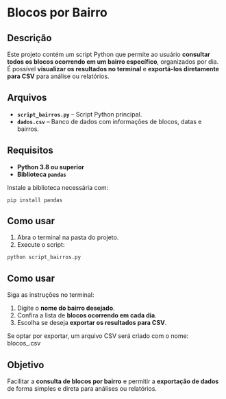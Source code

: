 # **Blocos por Bairro**

## **Descrição**

Este projeto contém um script Python que permite ao usuário **consultar todos os blocos ocorrendo em um bairro específico**, organizados por dia. É possível **visualizar os resultados no terminal** e **exportá-los diretamente para CSV** para análise ou relatórios.

## **Arquivos**

- **`script_bairros.py`** – Script Python principal.  
- **`dados.csv`** – Banco de dados com informações de blocos, datas e bairros.

## **Requisitos**

- **Python 3.8 ou superior**  
- **Biblioteca `pandas`**

Instale a biblioteca necessária com:

`pip install pandas`

## **Como usar**

1. Abra o terminal na pasta do projeto.  
2. Execute o script:


`python script_bairros.py`

## **Como usar**

Siga as instruções no terminal:  

1. Digite o **nome do bairro desejado**.  
2. Confira a lista de **blocos ocorrendo em cada dia**.  
3. Escolha se deseja **exportar os resultados para CSV**.  

Se optar por exportar, um arquivo CSV será criado com o nome: blocos_<bairro>.csv

## **Objetivo**

Facilitar a **consulta de blocos por bairro** e permitir a **exportação de dados** de forma simples e direta para análises ou relatórios.



